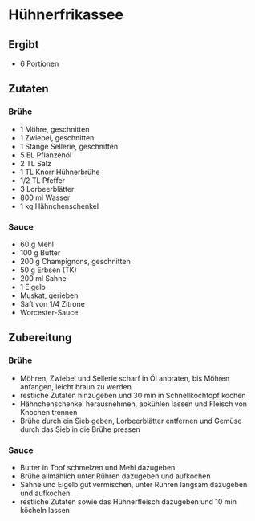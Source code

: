 # Hühnerfrikassee

## Ergibt
- 6 Portionen

## Zutaten
### Brühe
- 1 Möhre, geschnitten
- 1 Zwiebel, geschnitten
- 1 Stange Sellerie, geschnitten
- 5 EL Pflanzenöl
- 2 TL Salz
- 1 TL Knorr Hühnerbrühe
- 1/2 TL Pfeffer
- 3 Lorbeerblätter
- 800 ml Wasser
- 1 kg Hähnchenschenkel


### Sauce
- 60 g Mehl
- 100 g Butter
- 200 g Champignons, geschnitten
- 50 g Erbsen (TK)
- 200 ml Sahne
- 1 Eigelb
- Muskat, gerieben
- Saft von 1/4 Zitrone
- Worcester-Sauce
 
## Zubereitung
### Brühe
- Möhren, Zwiebel und Sellerie scharf in Öl anbraten, bis Möhren anfangen, leicht braun zu werden
- restliche Zutaten hinzugeben und 30 min in Schnellkochtopf kochen
- Hähnchenschenkel herausnehmen, abkühlen lassen und Fleisch von Knochen trennen
- Brühe durch ein Sieb geben, Lorbeerblätter entfernen  und Gemüse durch das Sieb in die Brühe pressen

### Sauce
- Butter in Topf schmelzen und Mehl dazugeben
- Brühe allmählich unter Rühren dazugeben und aufkochen
- Sahne und Eigelb gut vermischen, unter Rühren langsam dazugeben und aufkochen
- restliche Zutaten sowie das Hühnerfleisch dazugeben und 10 min köcheln lassen
